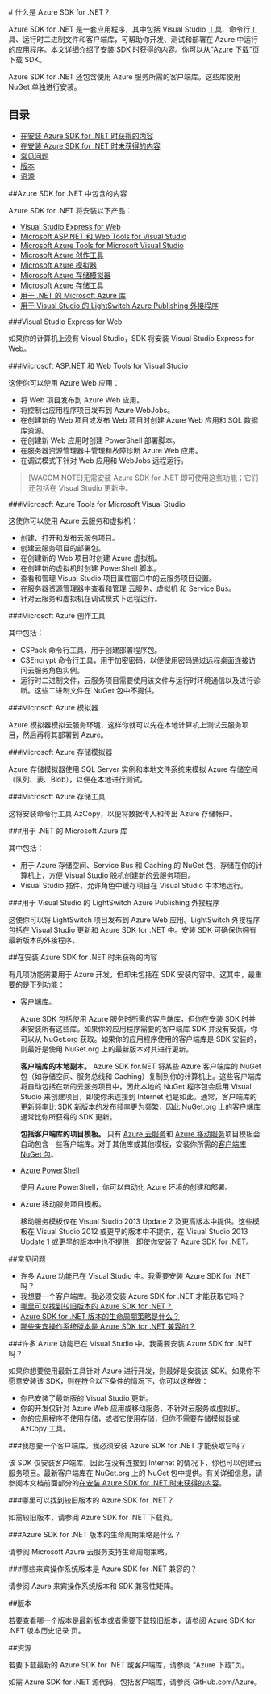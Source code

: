 <properties pageTitle="什么是 Azure .NET SDK" metaKeywords="azure .net sdk" description="了解 Azure .NET SDK 中包含的内容。" documentationCenter=".NET" title="What is the Azure SDK for .NET" authors="tdykstra" solutions="" manager="wpickett" editor="mollybos" />
<tags 
	ms.service="multiple" 
	ms.date="08/14/2015" 
	wacn.date="01/21/2016"/>
# 什么是 Azure SDK for .NET？

Azure SDK for .NET 是一套应用程序，其中包括 Visual Studio 工具、命令行工具、运行时二进制文件和客户端库，可帮助你开发、测试和部署在 Azure 中运行的应用程序。本文详细介绍了安装 SDK 时获得的内容。你可以从[“Azure 下载”](/downloads/)页下载 SDK。

Azure SDK for .NET 还包含使用 Azure 服务所需的客户端库。这些库使用 NuGet 单独进行安装。

## 目录

- [在安装 Azure SDK for .NET 时获得的内容](#included)
- [在安装 Azure SDK for .NET 时未获得的内容](#notincluded)
- [常见问题](#faq)
- [版本](#versions)
- [资源](#resources)

##Azure SDK for .NET 中包含的内容

Azure SDK for .NET 将安装以下产品：

- [Visual Studio Express for Web](#vwd)
- [Microsoft ASP.NET 和 Web Tools for Visual Studio](#wte)
- [Microsoft Azure Tools for Microsoft Visual Studio](#tools)
- [Microsoft Azure 创作工具](#auth)
- [Microsoft Azure 模拟器](#emulator)
- [Microsoft Azure 存储模拟器](#stgemulator)
- [Microsoft Azure 存储工具](#stgtools)
- [用于 .NET 的 Microsoft Azure 库](#libraries)
- [用于 Visual Studio 的 LightSwitch Azure Publishing 外接程序](#ls)

###Visual Studio Express for Web

如果你的计算机上没有 Visual Studio，SDK 将安装 Visual Studio Express for Web。
 
###Microsoft ASP.NET 和 Web Tools for Visual Studio

这使你可以使用 Azure Web 应用：

* 将 Web 项目发布到 Azure Web 应用。
* 将控制台应用程序项目发布到 Azure WebJobs。
* 在创建新的 Web 项目或发布 Web 项目时创建 Azure Web 应用和 SQL 数据库资源。
* 在创建新 Web 应用时创建 PowerShell 部署脚本。
* 在服务器资源管理器中管理和故障诊断 Azure Web 应用。
* 在调试模式下针对 Web 应用和 WebJobs 远程运行。 

>[WACOM.NOTE]无需安装 Azure SDK for .NET 即可使用这些功能；它们还包括在 Visual Studio 更新中。

###Microsoft Azure Tools for Microsoft Visual Studio

这使你可以使用 Azure 云服务和虚拟机：

* 创建、打开和发布云服务项目。
* 创建云服务项目的部署包。
* 在创建新的 Web 项目时创建 Azure 虚拟机。
* 在创建新的虚拟机时创建 PowerShell 脚本。
* 查看和管理 Visual Studio 项目属性窗口中的云服务项目设置。
* 在服务器资源管理器中查看和管理 云服务、虚拟机 和 Service Bus。 
* 针对云服务和虚拟机在调试模式下远程运行。

###Microsoft Azure 创作工具

其中包括：

* CSPack 命令行工具，用于创建部署程序包。
* CSEncrypt 命令行工具，用于加密密码，以便使用密码通过远程桌面连接访问云服务角色实例。
* 运行时二进制文件，云服务项目需要使用该文件与运行时环境通信以及进行诊断。这些二进制文件在 NuGet 包中不提供。

###Microsoft Azure 模拟器

Azure 模拟器模拟云服务环境，这样你就可以先在本地计算机上测试云服务项目，然后再将其部署到 Azure。

###Microsoft Azure 存储模拟器

Azure 存储模拟器使用 SQL Server 实例和本地文件系统来模拟 Azure 存储空间（队列、表、Blob），以便在本地进行测试。

###Microsoft Azure 存储工具

这将安装命令行工具 AzCopy，以便将数据传入和传出 Azure 存储帐户。

###用于 .NET 的 Microsoft Azure 库

其中包括：

* 用于 Azure 存储空间、Service Bus 和 Caching 的 NuGet 包，存储在你的计算机上，方便 Visual Studio 脱机创建新的云服务项目。
* Visual Studio 插件，允许角色中缓存项目在 Visual Studio 中本地运行。 

###用于 Visual Studio 的 LightSwitch Azure Publishing 外接程序

这使你可以将 LightSwitch 项目发布到 Azure Web 应用。LightSwitch 外接程序包括在 Visual Studio 更新和 Azure SDK for .NET 中。安装 SDK 可确保你拥有最新版本的外接程序。

##在安装 Azure SDK for .NET 时未获得的内容

有几项功能需要用于 Azure 开发，但却未包括在 SDK 安装内容中。这其中，最重要的是下列功能：

* 客户端库。 

	Azure SDK 包括使用 Azure 服务时所需的客户端库，但你在安装 SDK 时并未安装所有这些库。如果你的应用程序需要的客户端库 SDK 并没有安装，你可以从 NuGet.org 获取。如果你的应用程序使用的客户端库是 SDK 安装的，则最好是使用 NuGet.org 上的最新版本对其进行更新。

  	**客户端库的本地副本。** Azure SDK for.NET 将某些 Azure 客户端库的 NuGet 包（如存储空间、服务总线和 Caching）复制到你的计算机上。这些客户端库将自动包括在新的云服务项目中，因此本地的 NuGet 程序包会启用 Visual Studio 来创建项目，即使你未连接到 Internet 也是如此。通常，客户端库的更新频率比 SDK 新版本的发布频率更为频繁，因此 NuGet.org 上的客户端库通常比你所获得的 SDK 更新。

	**包括客户端库的项目模板。** 只有 [Azure 云服务](/zh-cn/documentation/articles/cloud-services-dotnet-get-started/)和 [Azure 移动服务](/zh-cn/documentation/articles/mobile-services-dotnet-backend-windows-store-dotnet-leaderboard/)项目模板会自动包含一些客户端库。对于其他库或其他模板，安装你所需的[客户端库 NuGet 包](http://go.microsoft.com/fwlink/?LinkId=510472)。

* [Azure PowerShell](/zh-cn/documentation/articles/powershell-install-configure/)

	使用 Azure PowerShell，你可以自动化 Azure 环境的创建和部署。

* Azure 移动服务项目模板。

	移动服务模板仅在 Visual Studio 2013 Update 2 及更高版本中提供。这些模板在 Visual Studio 2012 或更早的版本中不提供，在 Visual Studio 2013 Update 1 或更早的版本中也不提供，即使你安装了 Azure SDK for .NET。

##常见问题

- 许多 Azure 功能已在 Visual Studio 中。我需要安装 Azure SDK for .NET 吗？
- 我想要一个客户端库。我必须安装 Azure SDK for .NET 才能获取它吗？
- [哪里可以找到较旧版本的 Azure SDK for .NET？](#olderversions)
- [Azure SDK for .NET 版本的生命周期策略是什么？](#lifecycle)
- [哪些来宾操作系统版本是 Azure SDK for .NET 兼容的？](#guestos)

###许多 Azure 功能已在 Visual Studio 中。我需要安装 Azure SDK for .NET 吗？

如果你想要使用最新工具针对 Azure 进行开发，则最好是安装该 SDK。如果你不愿意安装该 SDK，则在符合以下条件的情况下，你可以这样做：

* 你已安装了最新版的 Visual Studio 更新。
* 你的开发仅针对 Azure Web 应用或移动服务，不针对云服务或虚拟机。
* 你的应用程序不使用存储，或者它使用存储，但你不需要存储模拟器或 AzCopy 工具。

###我想要一个客户端库。我必须安装 Azure SDK for .NET 才能获取它吗？

该 SDK 仅安装客户端库，因此在没有连接到 Internet 的情况下，你也可以创建云服务项目。最新客户端库在 NuGet.org 上的 NuGet 包中提供。有关详细信息，请参阅本文档前面部分的[在安装 Azure SDK for .NET 时未获得的内容](#notincluded)。

###哪里可以找到较旧版本的 Azure SDK for .NET？

如需较旧版本，请参阅 Azure SDK for .NET 下载页。

###Azure SDK for .NET 版本的生命周期策略是什么？

请参阅 Microsoft Azure 云服务支持生命周期策略。

###哪些来宾操作系统版本是 Azure SDK for .NET 兼容的？

请参阅 Azure 来宾操作系统版本和 SDK 兼容性矩阵。

##版本

若要查看哪一个版本是最新版本或者需要下载较旧版本，请参阅 Azure SDK for .NET 版本历史记录 页。

##<a id="resources"></a>资源

若要下载最新的 Azure SDK for .NET 或客户端库，请参阅 “Azure 下载”页。

如需 Azure SDK for .NET 源代码，包括客户端库，请参阅 GitHub.com/Azure。
 
<!--HONumber=43-->
